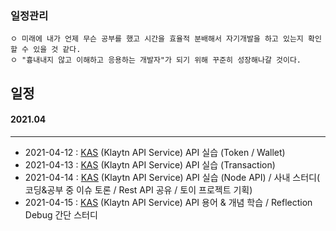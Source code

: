 ### 일정관리
```
ㅇ 미래에 내가 언제 무슨 공부를 했고 시간을 효율적 분배해서 자기개발을 하고 있는지 확인할 수 있을 것 같다. 
ㅇ "흉내내지 않고 이해하고 응용하는 개발자"가 되기 위해 꾸준히 성장해나갈 것이다.
```
## 일정
  #### 2021.04
  ----
  + 2021-04-12 : [KAS](https://github.com/hgs-study/Klaytn-API) (Klaytn API Service) API 실습 (Token / Wallet)
  + 2021-04-13 : [KAS](https://github.com/hgs-study/Klaytn-API) (Klaytn API Service) API 실습 (Transaction)
  + 2021-04-14 : [KAS](https://github.com/hgs-study/Klaytn-API) (Klaytn API Service) API 실습 (Node API) / 사내 스터디( 코딩&공부 중 이슈 토론 / Rest API 공유 / 토이 프로젝트 기획)
  + 2021-04-15 : [KAS](https://github.com/hgs-study/Klaytn-API) (Klaytn API Service) API 용어 & 개념 학습 / Reflection Debug 간단 스터디
